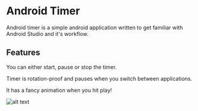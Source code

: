 # Android Timer
Android timer is a simple android application written to get familiar with Android Studio and it's workflow.

## Features
You can either start, pause or stop the timer.

Timer is rotation-proof and pauses when you switch between applications.

It has a fancy animation when you hit play!

![alt text](https://i.imgur.com/h07fAt4.png)
